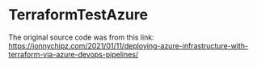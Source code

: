 # TerraformTestAzure
The original source code was from this link: https://jonnychipz.com/2021/01/11/deploying-azure-infrastructure-with-terraform-via-azure-devops-pipelines/
